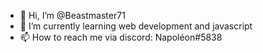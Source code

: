 - 👋 Hi, I’m @Beastmaster71
- 🌱 I’m currently learning web development and javascript
- 📫 How to reach me via discord: Napoléon#5838

<!---
Beastmaster71/Beastmaster71 is a ✨ special ✨ repository because its `README.md` (this file) appears on your GitHub profile.
You can click the Preview link to take a look at your changes.
--->
